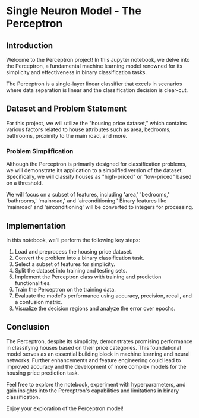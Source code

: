 # Single Neuron Model - The Perceptron

## Introduction

Welcome to the Perceptron project! In this Jupyter notebook, we delve into the Perceptron, a fundamental machine learning model renowned for its simplicity and effectiveness in binary classification tasks.

The Perceptron is a single-layer linear classifier that excels in scenarios where data separation is linear and the classification decision is clear-cut.


## Dataset and Problem Statement

For this project, we will utilize the "housing price dataset," which contains various factors related to house attributes such as area, bedrooms, bathrooms, proximity to the main road, and more.

### Problem Simplification

Although the Perceptron is primarily designed for classification problems, we will demonstrate its application to a simplified version of the dataset. Specifically, we will classify houses as "high-priced" or "low-priced" based on a threshold.

We will focus on a subset of features, including 'area,' 'bedrooms,' 'bathrooms,' 'mainroad,' and 'airconditioning.' Binary features like 'mainroad' and 'airconditioning' will be converted to integers for processing.

## Implementation

In this notebook, we'll perform the following key steps:

1. Load and preprocess the housing price dataset.
2. Convert the problem into a binary classification task.
3. Select a subset of features for simplicity.
4. Split the dataset into training and testing sets.
5. Implement the Perceptron class with training and prediction functionalities.
6. Train the Perceptron on the training data.
7. Evaluate the model's performance using accuracy, precision, recall, and a confusion matrix.
8. Visualize the decision regions and analyze the error over epochs.

## Conclusion

The Perceptron, despite its simplicity, demonstrates promising performance in classifying houses based on their price categories. This foundational model serves as an essential building block in machine learning and neural networks. Further enhancements and feature engineering could lead to improved accuracy and the development of more complex models for the housing price prediction task.

Feel free to explore the notebook, experiment with hyperparameters, and gain insights into the Perceptron's capabilities and limitations in binary classification.

Enjoy your exploration of the Perceptron model!
